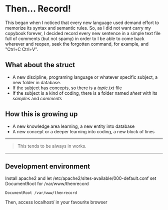 # Then... Record! 

This began when I noticed that every new language used demand  effort to memorize its syntax and semantic rules. So, as I did not want carry my copybook forever, I decided record every new sentence in a simple text file full of comments (but not spamy) in order to I be able to come back wherever and reopen, seek the forgotten command, for example, and "Ctrl+C Ctrl+V".

## What about the struct
 
- A new discipline, programing language or whatever specific subject, a new folder in database. 
- If the subject has concepts, so there is a *topic.txt* file
- If the subject is a kind of coding, there is a folder named *sheet* with its *samples* and *comments*

## How this is growing up

- A new knowledge area learning, a new entity into database 
- A new concept or a deeper learning into coding, a new block of lines

---
> This tends to be always in works.

---

## Development environment 

Install apache2 and let /etc/apache2/sites-available/000-default.conf set DocumentRoot for /var/www/thenrecord

```
DocumentRoot /var/www/thenrecord
```

Then, access localhost/ in your favourite browser 



